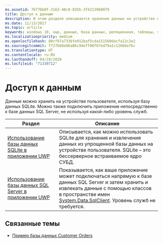 ```yaml
---
ms.assetid: 76776b0f-3163-48c9-835b-3f4213968079
title: Доступ к данным
description: В этом разделе описывается хранение данных на устройстве в частной базе данных и использование объектно-реляционного отображения в приложениях универсальной платформы Windows (UWP).
ms.date: 11/13/2017
ms.topic: article
keywords: windows 10, uwp, данные, база данных, реляционная, таблицы, sqlite
ms.localizationpriority: medium
ms.openlocfilehash: 80cf97a7336fe912baf5cda151560dacfa12c2e2
ms.sourcegitcommit: f727b68e86a86c94eff00f67ed79a1c12666e7bc
ms.translationtype: HT
ms.contentlocale: ru-RU
ms.lasthandoff: 04/29/2020
ms.locfileid: "71339712"
---
```

# <a name="data-access"></a>Доступ к данным

Данные можно хранить на устройстве пользователя, используя базу данных SQLite. Можно также подключить приложение непосредственно к базе данных SQL Server, не используя какой-либо уровень служб.

| Раздел | Описание|
|-------|------------|
| [Использование базы данных SQLite в приложении UWP](sqlite-databases.md) | Описывается, как можно использовать SQLite для хранения и извлечения данных из упрощенной базы данных на устройстве пользователя. SQLite – это бессерверное встраиваемое ядро СУБД. |
| [Использование базы данных SQL Server в приложении UWP](sql-server-databases.md) | Показывается, как ваше приложение может подключаться напрямую к базе данных SQL Server и затем хранить и извлекать данные с помощью классов в пространстве имен [System.Data.SqlClient](https://docs.microsoft.com/dotnet/api/system.data.sqlclient). Уровень служб не требуется. |

## <a name="related-topics"></a>Связанные темы

* [Пример базы данных Customer Orders](https://github.com/Microsoft/Windows-appsample-customers-orders-database)
